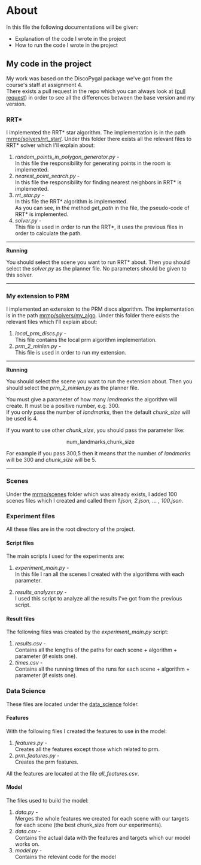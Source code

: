 # About

In this file the following documentations will be given:

* Explanation of the code I wrote in the project
* How to run the code I wrote in the project

## My code in the project

My work was based on the DiscoPygal package we've got from the
course's staff at assignment 4.<br />
There exists a pull request in the repo
which you can always look at
([pull request](https://github.com/TomerEpshtein/robotics_project/pull/1))
in order to see all the differences between 
the base version and my version.

### RRT*

I implemented the RRT* star algorithm.
The implementation is in the path
[mrmp/solvers/rrt_star/](https://github.com/TomerEpshtein/robotics_project/tree/master/mrmp/solvers/rrt_star).
Under this folder there exists all the relevant files
to RRT* solver which I'll explain about:

1. <em>random_points_in_polygon_generator.py</em> -<br />
    In this file the responsibility for generating 
   points in the room is implemented.
2. <em>nearest_point_search.py</em> -<br/>
    In this file the responsibility for finding 
   nearest neighbors in RRT* is implemented.
3. <em>rrt_star.py</em> -<br />
    In this file the RRT* algorithm is implemented.<br />
    As you can see, in the method *get_path* in the file, 
   the pseudo-code of RRT* is implemented.
4. <em>solver.py</em> -<br/>
   This file is used in order to run the RRT*,
   it uses the previous files in order to calculate
    the path.

---
**Running**

You should select the scene you want to run RRT* about.
Then you should select the <em>solver.py</em> as the planner file.
No parameters should be given to this solver.


---

### My extension to PRM

I implemented an extension to the PRM discs algorithm.
The implementation is in the path
[mrmp/solvers/my_algo](https://github.com/TomerEpshtein/robotics_project/tree/master/mrmp/solvers/my_algo).
 Under this folder there exists the relevant files
which I'll explain about:

1. <em>local_prm_discs.py</em> -<br />
   This file contains the local prm algorithm implementation.
2. <em>prm_2_minlen.py</em> -<br/>
    This file is used in order to run my extension.

---
**Running**

You should select the scene you want to run the extension about.
Then you should select the <em>prm_2_minlen.py</em> as the planner file.

You must give a parameter of how many *landmarks* the algorithm will create.
It must be a positive number, e.g. 300.
<br/>If you only pass the number of *landmarks*, then the default *chunk_size*
will be used is 4.

If you want to use other *chunk_size*, you should pass the parameter like:
<br/>
<p align="center">num_landmarks,chunk_size</p>

For example if you pass 300,5 then it means that the number of
*landmarks* will be 300
and *chunk_size* will be 5.

---

### Scenes

Under the [mrmp/scenes](https://github.com/TomerEpshtein/robotics_project/tree/master/mrmp/scenes) folder which was already exists,
I added 100 scenes files which I created and called them
<em>1.json, 2.json, ... , 100.json</em>.

### Experiment files

All these files are in the root directory of the project. 

#### Script files

The main scripts I used for the experiments are:

1. <em>experiment_main.py</em> -<br />
   In this file I ran all the scenes I created with
    the algorithms with each parameter.

2. <em>results_analyzer.py</em> -<br />
    I used this script to analyze all the results
    I've got from the previous script.

#### Result files

The following files was created by the <em>experiment_main.py</em>
script:

1. <em>results.csv</em> - <br/>
   Contains all the lengths of the paths for each
    scene + algorithm + parameter (if exists one).
2. <em>times.csv</em> -<br/>
   Contains all the running times of the runs for each
    scene + algorithm + parameter (if exists one).

### Data Science

These files are located under the [data_science](https://github.com/TomerEpshtein/robotics_project/tree/master/data_science)
folder.

#### Features

With the following files I created the features to use in the model:

1. <em>features.py</em> -<br/>
    Creates all the features except those which related to prm.
2. <em>prm_features.py</em> -<br/>
    Creates the prm features.

All the features are located at the file <em>all_features.csv</em>.

#### Model

The files used to build the model:

1. <em>data.py</em> -<br />
   Merges the whole features we created for each scene with our targets
   for each scene (the best chunk_size from our experiments).
2. <em>data.csv</em> -<br />
   Contains the actual data with the features and targets which
   our model works on.
3. <em>model.py</em> -<br />
   Contains the relevant code for the model

